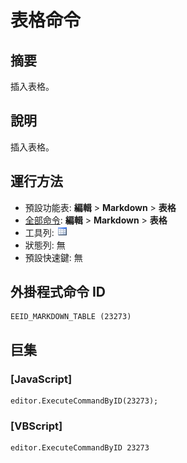 # 表格命令

## 摘要

插入表格。

## 說明

插入表格。

## 運行方法

- 預設功能表: **編輯** \> **Markdown** \> **表格**
- [全部命令](../tools/all_commands): **編輯** \> **Markdown** \> **表格**
- 工具列: ![](../../images/table.png)
- 狀態列: 無
- 預設快速鍵: 無

## 外掛程式命令 ID

```
EEID_MARKDOWN_TABLE (23273)
```

## 巨集

### \[JavaScript\]

```
editor.ExecuteCommandByID(23273);
```

### \[VBScript\]

```
editor.ExecuteCommandByID 23273
```

